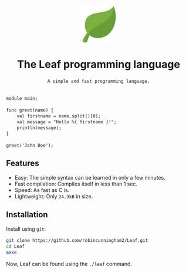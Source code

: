 <div align="center">
    <img src="Assets/icon.png" width="100" draggable="false"><br/>
    <h1>The Leaf programming language</h1>
    <code>A simple and fast programming language.</code>
</div><br/>

```
module main;

func greet(name) {
    val firstname = name.split()[0];
    val message = "Hello %{ firstname }!";
    println(message);
}

greet('John Doe');
```

## Features
* Easy: The simple syntax can be learned in only a few minutes.
* Fast compilation: Compiles itself in less than 1 sec.
* Speed: As fast as C is.
* Lightweight: Only `24.9kB` in size.

## Installation
Install using `git`:
```bash
git clone https://github.com/robincunningham2/Leaf.git
cd Leaf
make
```

Now, Leaf can be found using the `./leaf` command.
